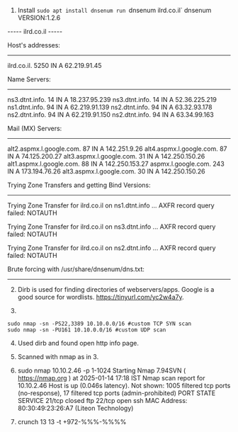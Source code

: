 1) Install `sudo apt install dnsenum
    run `dnsenum ilrd.co.il`
   dnsenum VERSION:1.2.6

-----   ilrd.co.il   -----


Host's addresses:
__________________

ilrd.co.il.                              5250     IN    A        62.219.91.45


Name Servers:
______________

ns3.dtnt.info.                           14       IN    A        18.237.95.239
ns3.dtnt.info.                           14       IN    A        52.36.225.219
ns1.dtnt.info.                           94       IN    A        62.219.91.139
ns2.dtnt.info.                           94       IN    A        63.32.93.178
ns2.dtnt.info.                           94       IN    A        62.219.91.150
ns2.dtnt.info.                           94       IN    A        63.34.99.163


Mail (MX) Servers:
___________________

alt2.aspmx.l.google.com.                 87       IN    A        142.251.9.26
alt4.aspmx.l.google.com.                 87       IN    A        74.125.200.27
alt3.aspmx.l.google.com.                 31       IN    A        142.250.150.26
alt1.aspmx.l.google.com.                 88       IN    A        142.250.153.27
aspmx.l.google.com.                      243      IN    A        173.194.76.26
alt3.aspmx.l.google.com.                 30       IN    A        142.250.150.26


Trying Zone Transfers and getting Bind Versions:
_________________________________________________


Trying Zone Transfer for ilrd.co.il on ns1.dtnt.info ... 
AXFR record query failed: NOTAUTH

Trying Zone Transfer for ilrd.co.il on ns3.dtnt.info ... 
AXFR record query failed: NOTAUTH

Trying Zone Transfer for ilrd.co.il on ns2.dtnt.info ... 
AXFR record query failed: NOTAUTH


Brute forcing with /usr/share/dnsenum/dns.txt:
_______________________________________________
2) Dirb is used for finding directories of webservers/apps.
   Google is a good source for wordlists. https://tinyurl.com/yc2w4a7y.

3) ``````

```shell
sudo nmap -sn -PS22,3389 10.10.0.0/16 #custom TCP SYN scan
sudo nmap -sn -PU161 10.10.0.0/16 #custom UDP scan
```

4) Used dirb and found open http info page.
5) Scanned with nmap as in 3.
6) sudo nmap 10.10.2.46 -p 1-1024
Starting Nmap 7.94SVN ( https://nmap.org ) at 2025-01-14 17:18 IST
Nmap scan report for 10.10.2.46
Host is up (0.046s latency).
Not shown: 1005 filtered tcp ports (no-response), 17 filtered tcp ports (admin-prohibited)
PORT   STATE  SERVICE
21/tcp closed ftp
22/tcp open   ssh
MAC Address: 80:30:49:23:26:A7 (Liteon Technology)

7) crunch 13 13 -t +972-%%%-%%%%
